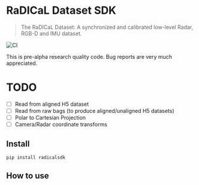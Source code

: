 # RaDICaL Dataset SDK
> The RaDICaL Dataset: A synchronized and calibrated low-level Radar, RGB-D and IMU dataset.


![CI](https://github.com/moodoki/radical_sdk/workflows/CI/badge.svg)

This is pre-alpha research quality code. Bug reports are very much appreciated.

# TODO

 - [ ] Read from aligned H5 dataset
 - [ ] Read from raw bags (to produce aligned/unaligned H5 datasets)
 - [ ] Polar to Cartesian Projection
 - [ ] Camera/Radar coordinate transforms

## Install

`pip install radicalsdk`

## How to use
